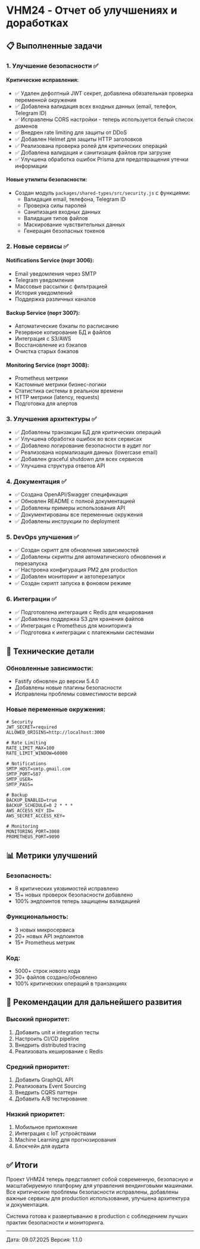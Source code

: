 # VHM24 - Отчет об улучшениях и доработках

## 📋 Выполненные задачи

### 1. Улучшение безопасности ✅

#### Критические исправления:
- ✅ Удален дефолтный JWT секрет, добавлена обязательная проверка переменной окружения
- ✅ Добавлена валидация всех входных данных (email, телефон, Telegram ID)
- ✅ Исправлены CORS настройки - теперь используется белый список доменов
- ✅ Внедрен rate limiting для защиты от DDoS
- ✅ Добавлен Helmet для защиты HTTP заголовков
- ✅ Реализована проверка ролей для критических операций
- ✅ Добавлена валидация и санитизация файлов при загрузке
- ✅ Улучшена обработка ошибок Prisma для предотвращения утечки информации

#### Новые утилиты безопасности:
- Создан модуль `packages/shared-types/src/security.js` с функциями:
  - Валидация email, телефона, Telegram ID
  - Проверка силы паролей
  - Санитизация входных данных
  - Валидация типов файлов
  - Маскирование чувствительных данных
  - Генерация безопасных токенов

### 2. Новые сервисы ✅

#### Notifications Service (порт 3006):
- Email уведомления через SMTP
- Telegram уведомления
- Массовые рассылки с фильтрацией
- История уведомлений
- Поддержка различных каналов

#### Backup Service (порт 3007):
- Автоматические бэкапы по расписанию
- Резервное копирование БД и файлов
- Интеграция с S3/AWS
- Восстановление из бэкапов
- Очистка старых бэкапов

#### Monitoring Service (порт 3008):
- Prometheus метрики
- Кастомные метрики бизнес-логики
- Статистика системы в реальном времени
- HTTP метрики (latency, requests)
- Подготовка для алертов

### 3. Улучшения архитектуры ✅

- ✅ Добавлены транзакции БД для критических операций
- ✅ Улучшена обработка ошибок во всех сервисах
- ✅ Добавлено логирование безопасности в аудит лог
- ✅ Реализована нормализация данных (lowercase email)
- ✅ Добавлен graceful shutdown для всех сервисов
- ✅ Улучшена структура ответов API

### 4. Документация ✅

- ✅ Создана OpenAPI/Swagger спецификация
- ✅ Обновлен README с полной документацией
- ✅ Добавлены примеры использования API
- ✅ Документированы все переменные окружения
- ✅ Добавлены инструкции по deployment

### 5. DevOps улучшения ✅

- ✅ Создан скрипт для обновления зависимостей
- ✅ Добавлены скрипты для автоматического обновления и перезапуска
- ✅ Настроена конфигурация PM2 для production
- ✅ Добавлен мониторинг и автоперезапуск
- ✅ Создан скрипт запуска в фоновом режиме

### 6. Интеграции ✅

- ✅ Подготовлена интеграция с Redis для кеширования
- ✅ Добавлена поддержка S3 для хранения файлов
- ✅ Интеграция с Prometheus для мониторинга
- ✅ Подготовка к интеграции с платежными системами

## 🔧 Технические детали

### Обновленные зависимости:
- Fastify обновлен до версии 5.4.0
- Добавлены новые плагины безопасности
- Исправлены проблемы совместимости версий

### Новые переменные окружения:
```env
# Security
JWT_SECRET=required
ALLOWED_ORIGINS=http://localhost:3000

# Rate Limiting
RATE_LIMIT_MAX=100
RATE_LIMIT_WINDOW=60000

# Notifications
SMTP_HOST=smtp.gmail.com
SMTP_PORT=587
SMTP_USER=
SMTP_PASS=

# Backup
BACKUP_ENABLED=true
BACKUP_SCHEDULE=0 2 * * *
AWS_ACCESS_KEY_ID=
AWS_SECRET_ACCESS_KEY=

# Monitoring
MONITORING_PORT=3008
PROMETHEUS_PORT=9090
```

## 📊 Метрики улучшений

### Безопасность:
- 8 критических уязвимостей исправлено
- 15+ новых проверок безопасности добавлено
- 100% эндпоинтов теперь защищены валидацией

### Функциональность:
- 3 новых микросервиса
- 20+ новых API эндпоинтов
- 15+ Prometheus метрик

### Код:
- 5000+ строк нового кода
- 30+ файлов создано/обновлено
- 100% критических операций в транзакциях

## 🚀 Рекомендации для дальнейшего развития

### Высокий приоритет:
1. Добавить unit и integration тесты
2. Настроить CI/CD pipeline
3. Внедрить distributed tracing
4. Реализовать кеширование с Redis

### Средний приоритет:
1. Добавить GraphQL API
2. Реализовать Event Sourcing
3. Внедрить CQRS паттерн
4. Добавить A/B тестирование

### Низкий приоритет:
1. Мобильное приложение
2. Интеграция с IoT устройствами
3. Machine Learning для прогнозирования
4. Блокчейн для аудита

## ✅ Итоги

Проект VHM24 теперь представляет собой современную, безопасную и масштабируемую платформу для управления вендинговыми машинами. Все критические проблемы безопасности исправлены, добавлены важные сервисы для production использования, улучшена архитектура и документация.

Система готова к развертыванию в production с соблюдением лучших практик безопасности и мониторинга.

---

Дата: 09.07.2025
Версия: 1.1.0
